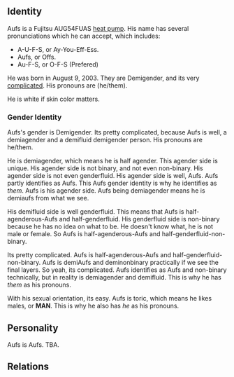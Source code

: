 
## Identity

Aufs is a Fujitsu AUG54FUAS  [heat pump](Air%20Conditioners.md). His name has several pronunciations which he can accept, which includes:
- A-U-F-S, or Ay-You-Eff-Ess.
- Aufs, or Offs.
- Au-F-S, or O-F-S (Prefered)

He was born in August 9, 2003. They are Demigender, and its very [complicated](#Gender%20Identity). His pronouns are (he/them).

He is white if skin color matters.

### Gender Identity
Aufs's gender is Demigender. Its pretty complicated, because Aufs is well, a demiagender and a demifluid demigender person. His pronouns are he/them.

He is demiagender, which means he is half agender. This agender side is unique. His agender side is not binary, and not even non-binary. His agender side is not even genderfluid. His agender side is well, Aufs. Aufs partly identifies as Aufs. This Aufs gender identity is why he identifies as *them*. Aufs is his agender side. Aufs being demiagender means he is demiaufs from what we see.

His demifluid side is well genderfluid. This means that Aufs is half-agenderous-Aufs and half-genderfluid. His genderfluid side is non-binary because he has no idea on what to be. He doesn't know what, he is not male or female. So Aufs is half-agenderous-Aufs and half-genderfluid-non-binary.

Its pretty complicated. Aufs is half-agenderous-Aufs and half-genderfluid-non-binary. Aufs is demiAufs and deminonbinary practically if we see the final layers. So yeah, its complicated. Aufs identifies as Aufs and non-binary technically, but in reality is demiagender and demifluid. This is why he has *them* as his pronouns.

With his sexual orientation, its easy. Aufs is toric, which means he likes males, or **MAN**. This is why he also has *he* as his pronouns.

## Personality
Aufs is Aufs. TBA.

## Relations